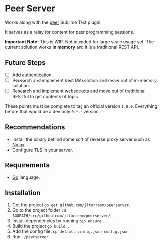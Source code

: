 # Peer Server

Works along with the [peer](https://github.com/jltorresm/peer) Sublime Text plugin.

It serves as a relay for content for peer programming sessions.

**Important Note:** This is WIP. Not intended for large scale usage yet. The current solution works **in memory** and it
is a traditional REST API.

## Future Steps

- [ ] Add authentication.
- [ ] Research and implement best DB solution and move out of in-memory solution.
- [ ] Research and implement websockets and move out of traditional RESTful to get contents of topic.

These points must be complete to tag an official version `1.0.0`. Everything before that would be a dev only `0.*.*` version.

## Recommendations

- Install the binary behind some sort of reverse proxy server such as [Nginx](https://nginx.org/en/).
- Configure TLS in your server.

## Requirements

- [Go](https://golang.org/dl/) language.

## Installation

1. Get the project `go get github.com/jltorresm/peerserver`.
1. Go to the project folder `cd $GOPATH/src/github.com/jltorresm/peerserver/`.
1. Install dependencies by running `dep ensure`.
1. Build the project `go build .`
1. Add the config file: `cp default-config.json config.json`
1. Run `./peerserver`.

